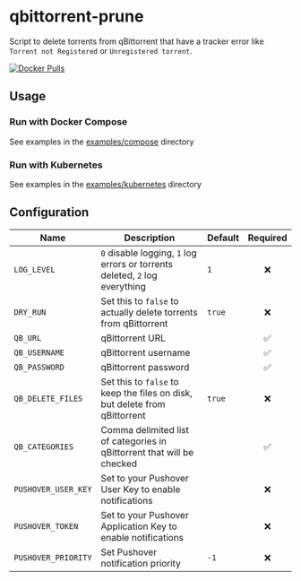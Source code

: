 # qbittorrent-prune

Script to delete torrents from qBittorrent that have a tracker error like `Torrent not Registered` or `Unregistered torrent`.

[![Docker Pulls](https://img.shields.io/docker/pulls/onedr0p/qbittorrent-prune)](https://hub.docker.com/r/onedr0p/qbittorrent-prune)

## Usage

### Run with Docker Compose

See examples in the [examples/compose](./examples/compose/) directory

### Run with Kubernetes

See examples in the [examples/kubernetes](./examples/kubernetes/) directory

## Configuration

| Name                | Description                                                                 | Default | Required |
|---------------------|-----------------------------------------------------------------------------|---------|:--------:|
| `LOG_LEVEL`         | `0` disable logging, `1` log errors or torrents deleted, `2` log everything | `1`     |    ❌     |
| `DRY_RUN`           | Set this to `false` to actually delete torrents from qBittorrent            | `true`  |    ❌     |
| `QB_URL`            | qBittorrent URL                                                             |         |    ✅     |
| `QB_USERNAME`       | qBittorrent username                                                        |         |    ✅     |
| `QB_PASSWORD`       | qBittorrent password                                                        |         |    ✅     |
| `QB_DELETE_FILES`   | Set this to `false` to keep the files on disk, but delete from qBittorrent  | `true`  |    ❌     |
| `QB_CATEGORIES`     | Comma delimited list of categories in qBittorrent that will be checked      |         |    ✅     |
| `PUSHOVER_USER_KEY` | Set to your Pushover User Key to enable notifications                       |         |    ❌     |
| `PUSHOVER_TOKEN`    | Set to your Pushover Application Key to enable notifications                |         |    ❌     |
| `PUSHOVER_PRIORITY` | Set Pushover notification priority                                          | `-1`    |    ❌     |
